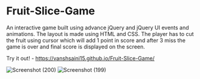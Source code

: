 # Fruit-Slice-Game
An interactive game built using advance jQuery and jQuery UI events and animations. The layout is made using HTML and CSS. The player has to cut the fruit using cursor which will add 1 point in score and after 3 miss the game is over and final score is displayed on the screen.

Try it out! - https://vanshsaini15.github.io/Fruit-Slice-Game/

![Screenshot (200)](https://user-images.githubusercontent.com/92376023/149977556-7b9a4e84-0df2-4d17-8a78-b8bdeb87b079.png)
![Screenshot (199)](https://user-images.githubusercontent.com/92376023/149977694-57c7fa10-7ad8-464c-8ba7-c83da4998266.png)


